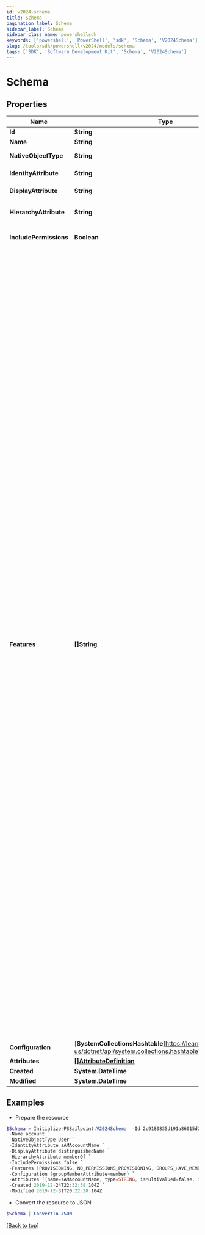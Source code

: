 ```yaml
---
id: v2024-schema
title: Schema
pagination_label: Schema
sidebar_label: Schema
sidebar_class_name: powershellsdk
keywords: ['powershell', 'PowerShell', 'sdk', 'Schema', 'V2024Schema'] 
slug: /tools/sdk/powershell/v2024/models/schema
tags: ['SDK', 'Software Development Kit', 'Schema', 'V2024Schema']
---
```



# Schema

## Properties

Name | Type | Description | Notes
------------ | ------------- | ------------- | -------------
**Id** | **String** | The id of the Schema. | [optional] 
**Name** | **String** | The name of the Schema. | [optional] 
**NativeObjectType** | **String** | The name of the object type on the native system that the schema represents. | [optional] 
**IdentityAttribute** | **String** | The name of the attribute used to calculate the unique identifier for an object in the schema. | [optional] 
**DisplayAttribute** | **String** | The name of the attribute used to calculate the display value for an object in the schema. | [optional] 
**HierarchyAttribute** | **String** | The name of the attribute whose values represent other objects in a hierarchy. Only relevant to group schemas. | [optional] 
**IncludePermissions** | **Boolean** | Flag indicating whether or not the include permissions with the object data when aggregating the schema. | [optional] 
**Features** | **[]String** | Optional features that can be supported by a source. Modifying the features array may cause source configuration errors that are unsupportable. It is recommended to not modify this array for SailPoint supported connectors. * AUTHENTICATE: The source supports pass-through authentication. * COMPOSITE: The source supports composite source creation. * DIRECT_PERMISSIONS: The source supports returning DirectPermissions. * DISCOVER_SCHEMA: The source supports discovering schemas for users and groups. * ENABLE The source supports reading if an account is enabled or disabled. * MANAGER_LOOKUP: The source supports looking up managers as they are encountered in a feed. This is the opposite of NO_RANDOM_ACCESS. * NO_RANDOM_ACCESS: The source does not support random access and the getObject() methods should not be called and expected to perform. * PROXY: The source can serve as a proxy for another source. When an source has a proxy, all connector calls made with that source are redirected through the connector for the proxy source. * SEARCH * TEMPLATE * UNLOCK: The source supports reading if an account is locked or unlocked. * UNSTRUCTURED_TARGETS: The source supports returning unstructured Targets. * SHAREPOINT_TARGET: The source supports returning unstructured Target data for SharePoint. It will be typically used by AD, LDAP sources. * PROVISIONING: The source can both read and write accounts. Having this feature implies that the provision() method is implemented. It also means that direct and target permissions can also be provisioned if they can be returned by aggregation. * GROUP_PROVISIONING: The source can both read and write groups. Having this feature implies that the provision() method is implemented. * SYNC_PROVISIONING: The source can provision accounts synchronously. * PASSWORD: The source can provision password changes. Since sources can never read passwords, this is should only be used in conjunction with the PROVISIONING feature. * CURRENT_PASSWORD: Some source types support verification of the current password * ACCOUNT_ONLY_REQUEST: The source supports requesting accounts without entitlements. * ADDITIONAL_ACCOUNT_REQUEST: The source supports requesting additional accounts. * NO_AGGREGATION: A source that does not support aggregation. * GROUPS_HAVE_MEMBERS: The source models group memberships with a member attribute on the group object rather than a groups attribute on the account object. This effects the implementation of delta account aggregation. * NO_PERMISSIONS_PROVISIONING: Indicates that the connector cannot provision direct or target permissions for accounts. When DIRECT_PERMISSIONS and PROVISIONING features are present, it is assumed that the connector can also provision direct permissions. This feature disables that assumption and causes permission request to be converted to work items for accounts. * NO_GROUP_PERMISSIONS_PROVISIONING: Indicates that the connector cannot provision direct or target permissions for groups. When DIRECT_PERMISSIONS and PROVISIONING features are present, it is assumed that the connector can also provision direct permissions. This feature disables that assumption and causes permission request to be converted to work items for groups. * NO_UNSTRUCTURED_TARGETS_PROVISIONING: This string will be replaced by NO_GROUP_PERMISSIONS_PROVISIONING and NO_PERMISSIONS_PROVISIONING. * NO_DIRECT_PERMISSIONS_PROVISIONING: This string will be replaced by NO_GROUP_PERMISSIONS_PROVISIONING and NO_PERMISSIONS_PROVISIONING. * USES_UUID: Connectivity 2.0 flag used to indicate that the connector supports a compound naming structure. * PREFER_UUID: Used in ISC Provisioning AND Aggregation to decide if it should prefer account.uuid to account.nativeIdentity when data is read in through aggregation OR pushed out through provisioning. * ARM_SECURITY_EXTRACT: Indicates the application supports Security extracts for ARM * ARM_UTILIZATION_EXTRACT: Indicates the application supports Utilization extracts for ARM * ARM_CHANGELOG_EXTRACT: Indicates the application supports Change-log extracts for ARM | [optional] 
**Configuration** | [**SystemCollectionsHashtable**]https://learn.microsoft.com/en-us/dotnet/api/system.collections.hashtable?view=net-9.0 | Holds any extra configuration data that the schema may require. | [optional] 
**Attributes** | [**[]AttributeDefinition**](attribute-definition) | The attribute definitions which form the schema. | [optional] 
**Created** | **System.DateTime** | The date the Schema was created. | [optional] 
**Modified** | **System.DateTime** | The date the Schema was last modified. | [optional] 

## Examples

- Prepare the resource
```powershell
$Schema = Initialize-PSSailpoint.V2024Schema  -Id 2c9180835d191a86015d28455b4a2329 `
 -Name account `
 -NativeObjectType User `
 -IdentityAttribute sAMAccountName `
 -DisplayAttribute distinguishedName `
 -HierarchyAttribute memberOf `
 -IncludePermissions false `
 -Features [PROVISIONING, NO_PERMISSIONS_PROVISIONING, GROUPS_HAVE_MEMBERS] `
 -Configuration {groupMemberAttribute=member} `
 -Attributes [{name=sAMAccountName, type=STRING, isMultiValued=false, isEntitlement=false, isGroup=false}, {name=memberOf, type=STRING, schema={type=CONNECTOR_SCHEMA, id=2c9180887671ff8c01767b4671fc7d60, name=group}, description=Group membership, isMultiValued=true, isEntitlement=true, isGroup=true}] `
 -Created 2019-12-24T22:32:58.104Z `
 -Modified 2019-12-31T20:22:28.104Z
```

- Convert the resource to JSON
```powershell
$Schema | ConvertTo-JSON
```


[[Back to top]](#) 


